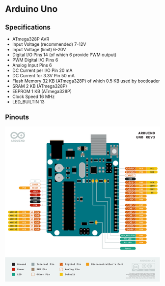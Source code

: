 # Arduino Uno

## Specifications
- ATmega328P AVR
- Input Voltage (recommended) 	7-12V
- Input Voltage (limit) 	6-20V
- Digital I/O Pins 	14 (of which 6 provide PWM output)
- PWM Digital I/O Pins 	6
- Analog Input Pins 	6
- DC Current per I/O Pin 	20 mA
- DC Current for 3.3V Pin 	50 mA
- Flash Memory 	32 KB (ATmega328P) of which 0.5 KB used by bootloader
- SRAM 	2 KB (ATmega328P)
- EEPROM 	1 KB (ATmega328P)
- Clock Speed 	16 MHz
- LED_BUILTIN 	13


## Pinouts

![](img/uno-pinout.png)
